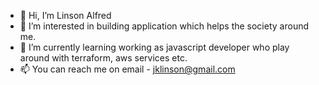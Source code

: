 - 👋 Hi, I’m Linson Alfred
- 👀 I’m interested in building application which helps the society around me.
- 🌱 I’m currently learning working as javascript developer who play around with terraform, aws services etc.
- 📫 You can reach me on email - jklinson@gmail.com

<!---
jklinson/jklinson is a ✨ special ✨ repository because its `README.md` (this file) appears on your GitHub profile.
You can click the Preview link to take a look at your changes.
--->

